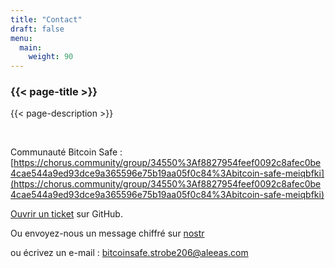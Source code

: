 ```yaml
---
title: "Contact"
draft: false
menu:
  main:
    weight: 90
---
```


### {{< page-title >}} 
{{< page-description >}} 

<br>


Communauté Bitcoin Safe : [https://chorus.community/group/34550%3Af8827954feef0092c8afec0be4cae544a9ed93dce9a365596e75b19aa05f0c84%3Abitcoin-safe-meiqbfki](https://chorus.community/group/34550%3Af8827954feef0092c8afec0be4cae544a9ed93dce9a365596e75b19aa05f0c84%3Abitcoin-safe-meiqbfki)

[Ouvrir un ticket](https://github.com/andreasgriffin/bitcoin-safe) sur GitHub.

Ou envoyez-nous un message chiffré sur [nostr](https://nostr.com/npub1g9uhysae68vhvwwqel8v9enr9mg43rn4tpurs6a9g4jsrw6nl7lsplhs9v) 

ou écrivez un e-mail : bitcoinsafe.strobe206@aleeas.com